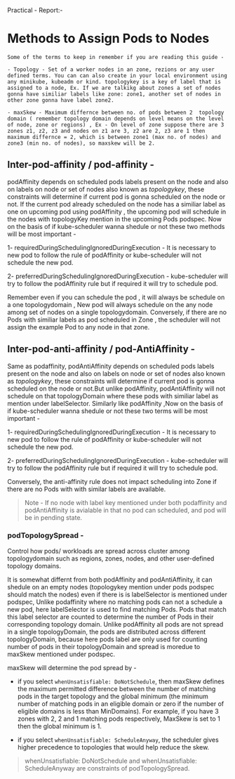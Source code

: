 
Practical - Report:- 
<h1> Methods to Assign Pods to Nodes </h1>

```
Some of the terms to keep in remember if you are reading this guide - 

- Topology - Set of a worker nodes in an zone, rezions or any user defined terms. You can can also create in your local environment using any minikube, kubeadm or kind. topologykey is a key of label that is assigned to a node, Ex. If we are talkikg about zones a set of nodes gonna have similiar labels like zone: zone1, another set of nodes in other zone gonna have label zone2.

- maxSkew - Maximum differnce between no. of pods between 2  topology domain ( remember topology domain depends on level means on the level of node, zone or regions) , Ex - On level of zone suppose there are 3 zones z1, z2, z3 and nodes on z1 are 3, z2 are 2, z3 are 1 then maximum differnce = 2, which is between zone1 (max no. of nodes) and zone3 (min no. of nodes), so maxskew will be 2. 
```


<h2> Inter-pod-affinity / pod-affinity - </h2>

podAffinity depends on scheduled pods labels present on the node and also on labels on node or set of nodes also known as _topologykey_, these constraints will determine if current pod is gonna scheduled on the node or not. If the current pod already scheduled on the node has a similiar label as one on upcoming pod using podAffinity , the upcoming pod will schedule in the nodes with topologyKey mention in the upcoming Pods podspec. Now on the basis of if kube-scheduler wanna shedule or not these two methods will be most important -

1- requiredDuringSchedulingIgnoredDuringExecution - It is necessary to new pod to follow the rule of podAffinity or kube-scheduler will not schedule the new pod.

2- preferredDuringSchedulingIgnoredDuringExecution - kube-scheduler will try to follow the podAffinity rule but if required it will try to schedule pod.

Remember even if you can schedule the pod , it will always be schedule on a one topologydomain , New pod will always schedule on the any node among set of nodes on a single topologydomain. Conversely, if there are no Pods with similiar labels as pod scheduled in Zone , the scheduler will not assign the example Pod to any node in that zone.


<h2> Inter-pod-anti-affinity / pod-AntiAffinity - </h2>

Same as podaffinity, podAntiAffinity depends on scheduled pods labels present on the node and also on labels on node or set of nodes also known as _topologykey_, these constraints will determine if current pod is gonna scheduled on the node or not.But unlike podAffinity, podAntiAffinity will not schedule on that topologyDomain where these pods with similiar label as mention under labelSelector. Similarly like podAffinity ,Now on the basis of if kube-scheduler wanna shedule or not these two terms will be most important -

1- requiredDuringSchedulingIgnoredDuringExecution - It is necessary to new pod to follow the rule of podAffinity or kube-scheduler will not schedule the new pod.

2- preferredDuringSchedulingIgnoredDuringExecution - kube-scheduler will try to follow the podAffinity rule but if required it will try to schedule pod.

Conversely, the anti-affinity rule does not impact scheduling into Zone if there are no Pods with with similar labels are available.



> Note - If no node with label key mentioned under both podaffinity and podAntiAffinity is avialable in that no pod can scheduled, and pod will be in pending state.


<h3> podTopologySpread -  </h3>

Control how pods/ workloads are spread across cluster among topologydomain such as regions, zones, nodes, and other user-defined topology domains.

It is somewhat differnt from both podAffinity and podAntiAffinity, it can shedule on an empty nodes (topologykey mention under pods podspec should match the nodes) even if there is is labelSelector is mentioned under podspec, Unlike podaffinity where no matching pods can not a schedule a new pod, here labelSelector is used to find matching Pods. Pods that match this label selector are counted to determine the number of Pods in their corresponding topology domain. Unlike podAffinity all pods are not spread in a single topologyDomain, the pods are distributed across different topologyDomain, because here pods label are only used for counting number of pods in their topologyDomain and spread is moredue to maxSkew mentioned under podspec. 

maxSkew will determine the pod spread by - 

- if you select `whenUnsatisfiable: DoNotSchedule`, then maxSkew defines the maximum permitted difference between the number of matching pods in the target topology and the global minimum (the minimum number of matching pods in an eligible domain or zero if the number of eligible domains is less than MinDomains). For example, if you have 3 zones with 2, 2 and 1 matching pods respectively, MaxSkew is set to 1 then the global minimum is 1.

- if you select `whenUnsatisfiable: ScheduleAnyway`, the scheduler gives higher precedence to topologies that would help reduce the skew.

> whenUnsatisfiable: DoNotSchedule and whenUnsatisfiable: ScheduleAnyway are constraints of podTopologySpread.
